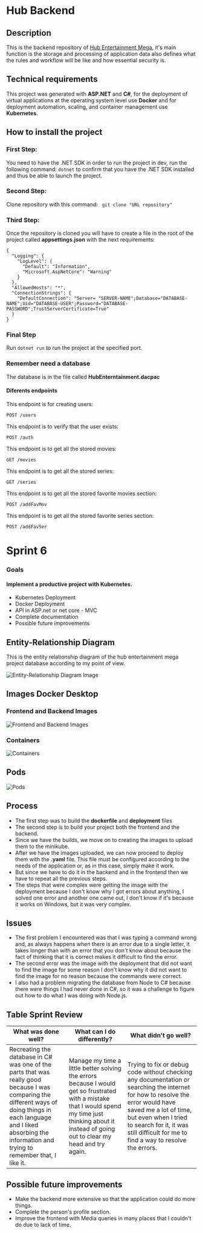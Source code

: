 # Hub Backend

## Description

This is the backend repository of [Hub Entertainment Mega](https://github.com/Jonhy-D/hub-entertainment-mega), it's main function is the storage and processing of application data also defines what the rules and workflow will be like and how essential security is.

## Technical requirements

This project was generated with **ASP.NET** and **C#**, for the deployment of virtual applications at the operating system level use **Docker** and for deployment automation, scaling, and container management use **Kubernetes**.

## How to install the project

### First Step: 

You need to have the .NET SDK in order to run the project in dev, run the following command: `dotnet` to confirm that you have the .NET SDK installed and thus be able to launch the project.

### Second Step: 

Clone repository with this command:
` git clone "URL repository"`

### Third Step:

Once the repository is cloned you will have to create a file in the root of the project called **appsettings.json** with the next requirements:

```
{
  "Logging": {
    "LogLevel": {
      "Default": "Information",
      "Microsoft.AspNetCore": "Warning"
    }
  },
  "AllowedHosts": "*",
  "ConnectionStrings": {
    "DefaultConnection": "Server= "SERVER-NAME";Database="DATABASE-NAME";Uid="DATABASE-USER";Password="DATABASE-PASSWORD";TrustServerCertificate=True" 
  }
}
```

### Final Step

Run `dotnet run` to run the project at the specified port.

### Remember need a database

The database is in the file called **HubEnterntainment.dacpac**

#### Diferents endpoints

This endpoint is for creating users:

`POST /users` 

This endpoint is to verify that the user exists:

`POST /auth `

This endpoint is to get all the stored movies:

`GET /movies`

This endpoint is to get all the stored series:

`GET /series`

This endpoint is to get all the stored favorite movies section:

`POST /addFavMov`

This endpoint is to get all the stored favorite series section:

`POST /addFavSer`

# Sprint 6

### Goals

#### Implement a productive project with Kubernetes.

- Kubernetes Deployment
- Docker Deployment
- API in ASP.net or net core - MVC
- Complete documentation
- Possible future improvements

## Entity-Relationship Diagram

This is the entity relationship diagram of the hub entertainment mega project database according to my point of view.

![Entity-Relationship Diagram Image](/public/Entity-Relationship.webp)

## Images Docker Desktop

### Frontend and Backend Images 

![Frontend and Backend Images](/public/Images-Docker.webp)

### Containers

![Containers](/public/Containers_Docker.webp)

## Pods

![Pods](/public/Pods.webp)

## Process

- The first step was to build the **dockerfile** and **deployment** files
- The second step is to build your project both the frontend and the backend.
- Since we have the builds, we move on to creating the images to upload them to the minikube.
- After we have the images uploaded, we can now proceed to deploy them with the **.yaml** file. This file must be configured according to the needs of the application or, as in this case, simply make it work.
- But since we have to do it in the backend and in the frontend then we have to repeat all the previous steps.
- The steps that were complex were getting the image with the deployment because I don't know why I got errors about anything, I solved one error and another one came out, I don't know if it's because it works on Windows, but it was very complex.

## Issues

- The first problem I encountered was that I was typing a command wrong and, as always happens when there is an error due to a single letter, it takes longer than with an error that you don't know about because the fact of thinking that it is correct makes it difficult to find the error.
- The second error was the image with the deployment that did not want to find the image for some reason I don't know why it did not want to find the image for no reason because the commands were correct.
- I also had a problem migrating the database from Node to C# because there were things I had never done in C#, so it was a challenge to figure out how to do what I was doing with Node.js.

## Table Sprint Review

| **What was done well?** | **What can I do differently?** | **What didn't go well?** |
------------------|----------------------------|-----------------------
| Recreating the database in C# was one of the parts that was really good because I was comparing the different ways of doing things in each language and I liked absorbing the information and trying to remember that, I like it. | Manage my time a little better solving the errors because I would get so frustrated with a mistake that I would spend my time just thinking about it instead of going out to clear my head and try again. | Trying to fix or debug code without checking any documentation or searching the internet for how to resolve the error would have saved me a lot of time, but even when I tried to search for it, it was still difficult for me to find a way to resolve the errors. |

## Possible future improvements

- Make the backend more extensive so that the application could do more things.
- Complete the person's profile section.
- Improve the frontend with Media queries in many places that I couldn't do due to lack of time.
